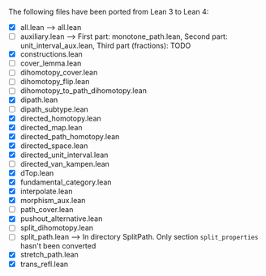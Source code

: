 The following files have been ported from Lean 3 to Lean 4:

- [x] all.lean --> all.lean
- [ ] auxiliary.lean --> First part: monotone_path.lean, Second part: unit_interval_aux.lean, Third part (fractions): TODO
- [x] constructions.lean
- [ ] cover_lemma.lean
- [ ] dihomotopy_cover.lean
- [ ] dihomotopy_flip.lean
- [ ] dihomotopy_to_path_dihomotopy.lean
- [x] dipath.lean
- [ ] dipath_subtype.lean
- [x] directed_homotopy.lean
- [x] directed_map.lean
- [x] directed_path_homotopy.lean
- [x] directed_space.lean
- [x] directed_unit_interval.lean
- [ ] directed_van_kampen.lean
- [x] dTop.lean
- [x] fundamental_category.lean
- [x] interpolate.lean
- [x] morphism_aux.lean
- [ ] path_cover.lean
- [x] pushout_alternative.lean
- [ ] split_dihomotopy.lean
- [ ] split_path.lean --> In directory SplitPath. Only section `split_properties` hasn't been converted
- [x] stretch_path.lean
- [x] trans_refl.lean